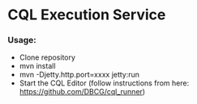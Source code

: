 # CQL Execution Service

### Usage:
- Clone repository
- mvn install
- mvn -Djetty.http.port=xxxx jetty:run
- Start the CQL Editor (follow instructions from here: https://github.com/DBCG/cql_runner)
